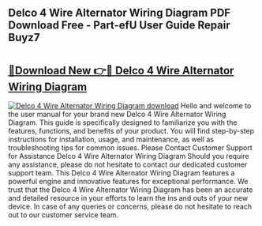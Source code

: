## Delco 4 Wire Alternator Wiring Diagram PDF Download Free - Part-efU User Guide Repair Buyz7

# <h2><a href="http://dfllhk.blite.top/?on=Delco+4+Wire+Alternator+Wiring+Diagram">🔗Download New 👉🔴 Delco 4 Wire Alternator Wiring Diagram</a></h2>

[![Delco 4 Wire Alternator Wiring Diagram download](https://i.imgur.com/lujVjoI.png)](http://dfllhk.blite.top/?on=Delco+4+Wire+Alternator+Wiring+Diagram)
Hello and welcome to the user manual for your brand new Delco 4 Wire Alternator Wiring Diagram. This guide is specifically designed to familiarize you with the features, functions, and benefits of your product. You will find step-by-step instructions for installation, usage, and maintenance, as well as troubleshooting tips for common issues. Please Contact Customer Support for Assistance Delco 4 Wire Alternator Wiring Diagram Should you require any assistance, please do not hesitate to contact our dedicated customer support team. This Delco 4 Wire Alternator Wiring Diagram features a powerful engine and innovative features for exceptional performance. We trust that the Delco 4 Wire Alternator Wiring Diagram has been an accurate and detailed resource in your efforts to learn the ins and outs of your new device. In case of any queries or concerns, please do not hesitate to reach out to our customer service team.
